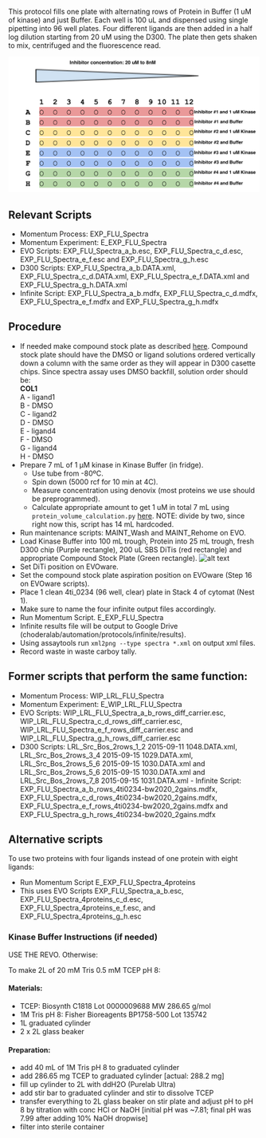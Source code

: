 
This protocol fills one plate with alternating rows of Protein in Buffer (1 uM of kinase) and just Buffer. Each well is 100 uL and dispensed using single pipetting into 96 well plates. Four different ligands are then added in a half log dilution starting from 20 uM using the D300. The plate then gets shaken to mix, centrifuged and the fluorescence read.

![alt text](img/inhibitorsetup.png "Inhibitor_setup.png")

## Relevant Scripts 
- Momentum Process: EXP_FLU_Spectra
- Momentum Experiment: E_EXP_FLU_Spectra
- EVO Scripts: EXP_FLU_Spectra_a_b.esc, EXP_FLU_Spectra_c_d.esc, EXP_FLU_Spectra_e_f.esc and EXP_FLU_Spectra_g_h.esc
- D300 Scripts: EXP_FLU_Spectra_a_b.DATA.xml, EXP_FLU_Spectra_c_d.DATA.xml, EXP_FLU_Spectra_e_f.DATA.xml and EXP_FLU_Spectra_g_h.DATA.xml 
- Infinite Script: EXP_FLU_Spectra_a_b.mdfx, EXP_FLU_Spectra_c_d.mdfx, EXP_FLU_Spectra_e_f.mdfx and EXP_FLU_Spectra_g_h.mdfx

## Procedure
- If needed make compound stock plate as described [here](https://github.com/choderalab/wetlab-protocols/blob/updates/Compound_Stock_Plate_Preparation/Compound_Stock_Plate_Preparation.md). Compound stock plate should have the DMSO or ligand solutions ordered vertically down a column with the same order as they will appear in D300 casette chips. Since spectra assay uses DMSO backfill, solution order should be:  
__COL1__  
A  - ligand1  
B  - DMSO  
C  - ligand2  
D  - DMSO   
E  - ligand4  
F  - DMSO  
G  - ligand4  
H  - DMSO   
- Prepare 7 mL of 1 µM kinase in Kinase Buffer (in fridge).
  - Use tube from -80ºC.
  - Spin down (5000 rcf for 10 min at 4C).
  - Measure concentration using denovix (most proteins we use should be preprogrammed).
  - Calculate appropriate amount to get 1 uM in total 7 mL using `protein_volume_calculation.py` [here](https://github.com/choderalab/wetlab-protocols/blob/updates/Frequent_calculations_during_experiment_preparation/WIP_python_scripts/protein_volume_calculation.py). NOTE: divide by two, since right now this, script has 14 mL hardcoded.
- Run maintenance scripts: MAINT_Wash and MAINT_Rehome on EVO.
- Load Kinase Buffer into 100 mL trough, Protein into 25 mL trough, fresh D300 chip (Purple rectangle), 200 uL SBS DiTis (red rectangle) and appropriate Compound Stock Plate (Green rectangle).
![alt text](img/EVO_deck.png "EVO_deck.png")
- Set DiTi position on EVOware.
- Set the compound stock plate aspiration position on EVOware (Step 16 on EVOware scripts). 
- Place 1 clean 4ti_0234 (96 well, clear) plate in Stack 4 of cytomat (Nest 1).
- Make sure to name the four infinite output files accordingly.
- Run Momentum Script. E_EXP_FLU_Spectra
- Infinite results file will be output to Google Drive (choderalab/automation/protocols/infinite/results).
- Using assaytools run `xml2png --type spectra *.xml` on output xml files.
- Record waste in waste carboy tally.

## Former scripts that perform the same function:
- Momentum Process: WIP_LRL_FLU_Spectra
- Momentum Experiment: E_WIP_LRL_FLU_Spectra
- EVO Scripts: WIP_LRL_FLU_Spectra_a_b_rows_diff_carrier.esc, WIP_LRL_FLU_Spectra_c_d_rows_diff_carrier.esc, WIP_LRL_FLU_Spectra_e_f_rows_diff_carrier.esc and WIP_LRL_FLU_Spectra_g_h_rows_diff_carrier.esc
- D300 Scripts: LRL_Src_Bos_2rows_1_2 2015-09-11 1048.DATA.xml, LRL_Src_Bos_2rows_3_4 2015-09-15 1029.DATA.xml, LRL_Src_Bos_2rows_5_6 2015-09-15 1030.DATA.xml and LRL_Src_Bos_2rows_5_6 2015-09-15 1030.DATA.xml and LRL_Src_Bos_2rows_7_8 2015-09-15 1031.DATA.xml - Infinite Script: EXP_FLU_Spectra_a_b_rows_4ti0234-bw2020_2gains.mdfx, EXP_FLU_Spectra_c_d_rows_4ti0234-bw2020_2gains.mdfx, EXP_FLU_Spectra_e_f_rows_4ti0234-bw2020_2gains.mdfx and EXP_FLU_Spectra_g_h_rows_4ti0234-bw2020_2gains.mdfx

## Alternative scripts
To use two proteins with four ligands instead of one protein with eight ligands:
- Run Momentum Script E_EXP_FLU_Spectra_4proteins
- This uses EVO Scripts EXP_FLU_Spectra_a_b.esc, EXP_FLU_Spectra_4proteins_c_d.esc, EXP_FLU_Spectra_4proteins_e_f.esc, and EXP_FLU_Spectra_4proteins_g_h.esc

### Kinase Buffer Instructions (if needed)

USE THE REVO. Otherwise:

To make 2L of 20 mM Tris 0.5 mM TCEP pH 8:

#### Materials:
- TCEP: Biosynth C1818 Lot 0000009688 MW 286.65 g/mol
- 1M Tris pH 8: Fisher Bioreagents BP1758-500 Lot 135742
- 1L graduated cylinder
- 2 x 2L glass beaker

#### Preparation:
- add 40 mL of 1M Tris pH 8 to graduated cylinder
- add 286.65 mg TCEP to graduated cylinder [actual: 288.2 mg]
- fill up cylinder to 2L with ddH2O (Purelab Ultra)
- add stir bar to graduated cylinder and stir to dissolve TCEP
- transfer everything to 2L glass beaker on stir plate and adjust pH to pH 8 by titration with conc HCl or NaOH [initial pH was ~7.81; final pH was 7.99 after adding 10% NaOH dropwise]
- filter into sterile container
